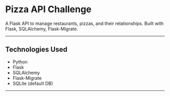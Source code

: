 #  Pizza API Challenge

A Flask API to manage restaurants, pizzas, and their relationships. Built with Flask, SQLAlchemy, Flask-Migrate.

---

##  Technologies Used

- Python
- Flask
- SQLAlchemy
- Flask-Migrate
- SQLite (default DB)

---





